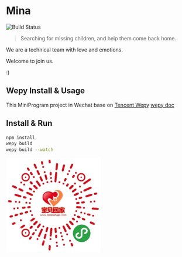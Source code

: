 # Mina

![Build Status](https://github.com/bbhj/mina/workflows/Node/badge.svg)

> Searching for missing children, and help them come back home.

We are a technical team with love and emotions.

Welcome to join us.

:)

## Wepy Install & Usage

This MiniProgram project in Wechat base on [Tencent Wepy](https://github.com/Tencent/wepy)
[wepy doc](https://tencent.github.io/wepy/document.html#/./doc.cli)

## Install & Run

``` bash
npm install
wepy build
wepy build --watch
```

![宝贝回家](/image/8.jpg)
